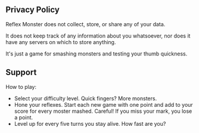 ## Privacy Policy

Reflex Monster does not collect, store, or share any of your data.

It does not keep track of any information about you whatsoever, nor does it have any servers on which to store anything.

It's just a game for smashing monsters and testing your thumb quickness.

## Support

How to play:

- Select your difficulty level. Quick fingers? More monsters.
- Hone your reflexes. Start each new game with one point and add to your score for every moster mashed. Careful! If you miss your mark, you lose a point.
- Level up for every five turns you stay alive. How fast are you?
